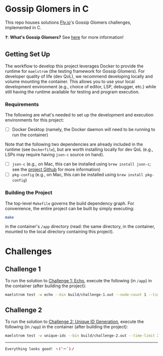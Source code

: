 # Gossip Glomers in C

This repo houses solutions [Fly.io](https://fly.io/)'s Gossip Glomers challenges, implemented in C.

❓: **What's Gossip Glomers?** See [here](https://fly.io/blog/gossip-glomers/) for more information!


## Getting Set Up

The workflow to develop this project leverages Docker to provide the runtime for `maelstrom` (the testing framework for Gossip Glomers). For developer quality of life (dev QoL), we recommend developing locally and volume mounting
the container. This allows you to use your local development environment (e.g., choice of editor, LSP, debugger, etc.) while still having the runtime available for testing and program execution.

### Requirements

The following are what's needed to set up the development and execution environments for this project:

- [ ] Docker Desktop (namely, the Docker daemon will need to be running to run the container)

Note that the following two dependencies are already included in the runtime (see `Dockerfile`), but are worth installing locally for dev QoL (e.g., LSPs may require having `json-c` source on hand).

- [ ] `json-c` (e.g., on Mac, this can be installed using `brew install json-c`; see the [project Github](https://github.com/json-c/json-c) for more information)
- [ ] `pkg-config` (e.g., on Mac, this can be installed using `brew install pkg-config`) 

### Building the Project

The top-level `Makefile` governs the build dependency graph. For convenience, the entire project can be built by simply executing:

```bash
make
```

in the container's `/app` directory (read: the same directory, in the container, mounted to the local directory containing this project).


# Challenges

## Challenge 1

To run the solution to [Challenge 1: Echo](https://fly.io/dist-sys/1/), execute the following (in `/app`) in the container (after building the project):

```bash
maelstrom test -w echo --bin build/challenge-1.out --node-count 1 --time-limit 10
```

## Challenge 2

To run the solution to [Challenge 2: Unique ID Generation](https://fly.io/dist-sys/2/), execute the following (in `/app`) in the container (after building the project):

```bash
maelstrom test -w unique-ids --bin build/challenge-2.out --time-limit 30 --rate 1000 --node-count 3 --availability total --nemesis partition
```


---

```bash
Everything looks good! ヽ(‘ー`)ノ
```
